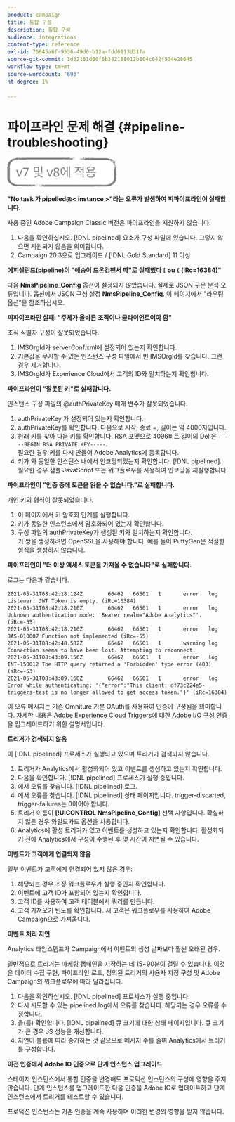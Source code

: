 ```yaml
---
product: campaign
title: 통합 구성
description: 통합 구성
audience: integrations
content-type: reference
exl-id: 76645a6f-9536-49d6-b12a-fdd6113d31fa
source-git-commit: 1d32161d60f6b382188012b104c642f504e28645
workflow-type: tm+mt
source-wordcount: '693'
ht-degree: 1%

---
```


# 파이프라인 문제 해결 {#pipeline-troubleshooting}

![](../../assets/common.svg)

**&quot;No task 가 pipelled@&lt; instance >&quot;라는 오류가 발생하여 피파이프라인이 실패합니다.**

사용 중인 Adobe Campaign Classic 버전은 파이프라인을 지원하지 않습니다.

1. 다음을 확인하십시오. [!DNL pipelined] 요소가 구성 파일에 있습니다. 그렇지 않으면 지원되지 않음을 의미합니다.
1. Campaign 20.3으로 업그레이드 / [!DNL Gold Standard] 11 이상

**에피셀린드(pipeline)이 &quot;애송이 드온컴펜서 파&quot;로 실패했다 `[` ou `{` (iRc=16384)&quot;**

다음 **NmsPipeline_Config** 옵션이 설정되지 않았습니다. 실제로 JSON 구문 분석 오류입니다.
옵션에서 JSON 구성 설정 **NmsPipeline_Config**. 이 페이지에서 &quot;라우팅 옵션&quot;을 참조하십시오.

**피파이프라인 실패: &quot;주체가 올바른 조직이나 클라이언트여야 함&quot;**

조직 식별자 구성이 잘못되었습니다.

1. IMSOrgId가 serverConf.xml에 설정되어 있는지 확인합니다.
1. 기본값을 무시할 수 있는 인스턴스 구성 파일에서 빈 IMSOrgId를 찾습니다. 그런 경우 제거합니다.
1. IMSOrgId가 Experience Cloud에서 고객의 ID와 일치하는지 확인합니다.

**파이프라인이 &quot;잘못된 키&quot;로 실패합니다.**

인스턴스 구성 파일의 @authPrivateKey 매개 변수가 잘못되었습니다.

1. authPrivateKey 가 설정되어 있는지 확인합니다.
1. authPrivateKey를 확인합니다. 다음으로 시작, 종료 =, 길이는 약 4000자입니다.
1. 원래 키를 찾아 다음 키를 확인합니다. RSA 포맷으로 4096비트 길이의 Dell은 `-----BEGIN RSA PRIVATE KEY-----`.
   <br> 필요한 경우 키를 다시 만들어 Adobe Analytics에 등록합니다.
1. 키가 와 동일한 인스턴스 내에서 인코딩되었는지 확인합니다. [!DNL pipelined]. <br>필요한 경우 샘플 JavaScript 또는 워크플로우를 사용하여 인코딩을 재실행합니다.

**파이프라인이 &quot;인증 중에 토큰을 읽을 수 없습니다.&quot;로 실패합니다.**

개인 키의 형식이 잘못되었습니다.

1. 이 페이지에서 키 암호화 단계를 실행합니다.
1. 키가 동일한 인스턴스에서 암호화되어 있는지 확인합니다.
1. 구성 파일의 authPrivateKey가 생성된 키와 일치하는지 확인합니다. <br>키 쌍을 생성하려면 OpenSSL을 사용해야 합니다. 예를 들어 PuttyGen은 적절한 형식을 생성하지 않습니다.

**파이프라인이 &quot;더 이상 액세스 토큰을 가져올 수 없습니다&quot;로 실패합니다.**

로그는 다음과 같습니다.

```
2021-05-31T08:42:18.124Z        66462   66501   1       error   log     Listener: JWT Token is empty. (iRc=16384)
2021-05-31T08:42:18.210Z        66462   66501   1       error   log     Unknown authentication mode: 'Bearer realm="Adobe Analytics"'. (iRc=-55)
2021-05-31T08:42:18.210Z        66462   66501   1       error   log     BAS-010007 Function not implemented (iRc=-55)
2021-05-31T08:42:48.582Z        66462   66501   1       warning log     Connection seems to have been lost. Attempting to reconnect.
2021-05-31T08:43:09.156Z        66462   66501   1       error   log     INT-150012 The HTTP query returned a 'Forbidden' type error (403) (iRc=-53)
2021-05-31T08:43:09.160Z        66462   66501   1       error   log     Error while authenticating: '{"error":"This client: df73c224e5-triggers-test is no longer allowed to get access token."}' (iRc=16384)
```

이 오류 메시지는 기존 Omniture 기본 OAuth를 사용하여 인증이 구성됨을 의미합니다. 자세한 내용은 [Adobe Experience Cloud Triggers에 대한 Adobe I/O 구성](../../integrations/using/configuring-adobe-io.md) 인증을 업그레이드하기 위한 설명서입니다.

**트리거가 검색되지 않음**

이 [!DNL pipelined] 프로세스가 실행되고 있으며 트리거가 검색되지 않습니다.

1. 트리거가 Analytics에서 활성화되어 있고 이벤트를 생성하고 있는지 확인합니다.
1. 다음을 확인합니다. [!DNL pipelined] 프로세스가 실행 중입니다.
1. 에서 오류를 찾습니다. [!DNL pipelined] 로그.
1. 에서 오류를 찾습니다. [!DNL pipelined] 상태 페이지입니다. trigger-discarted, trigger-failures는 0이어야 합니다.
1. 트리거 이름이 **[!UICONTROL NmsPipeline_Config]** 선택 사항입니다. 확실하지 않은 경우 와일드카드 옵션을 사용합니다.
1. Analytics에 활성 트리거가 있고 이벤트를 생성하고 있는지 확인합니다. 활성화되기 전에 Analytics에서 구성이 수행된 후 몇 시간이 지연될 수 있습니다.

**이벤트가 고객에게 연결되지 않음**

일부 이벤트가 고객에게 연결되어 있지 않은 경우:

1. 해당되는 경우 조정 워크플로우가 실행 중인지 확인합니다.
1. 이벤트에 고객 ID가 포함되어 있는지 확인합니다.
1. 고객 ID를 사용하여 고객 테이블에서 쿼리를 만듭니다.
1. 고객 가져오기 빈도를 확인합니다. 새 고객은 워크플로우를 사용하여 Adobe Campaign으로 가져옵니다.

**이벤트 처리 지연**

Analytics 타임스탬프가 Campaign에서 이벤트의 생성 날짜보다 훨씬 오래된 경우.

일반적으로 트리거는 마케팅 캠페인을 시작하는 데 15~90분이 걸릴 수 있습니다. 이것은 데이터 수집 구현, 파이프라인 로드, 정의된 트리거의 사용자 지정 구성 및 Adobe Campaign의 워크플로우에 따라 달라집니다.

1. 다음을 확인하십시오. [!DNL pipelined] 프로세스가 실행 중입니다.
1. 다시 시도할 수 있는 pipelined.log에서 오류를 찾습니다. 해당되는 경우 오류를 수정합니다.
1. 을(를) 확인합니다. [!DNL pipelined] 큐 크기에 대한 상태 페이지입니다. 큐 크기가 큰 경우 JS 성능을 개선합니다.
1. 지연이 볼륨에 따라 증가하는 것 같으므로 메시지 수를 줄여 Analytics에서 트리거를 구성합니다.

**이전 인증에서 Adobe IO 인증으로 단계 인스턴스 업그레이드**

스테이지 인스턴스에서 통합 인증을 변경해도 프로덕션 인스턴스의 구성에 영향을 주지 않습니다. 단계 인스턴스를 업그레이드한 다음 인증을 Adobe IO로 업데이트하고 단계 인스턴스에서 트리거를 테스트할 수 있습니다.

프로덕션 인스턴스는 기존 인증을 계속 사용하며 이러한 변경의 영향을 받지 않습니다.
